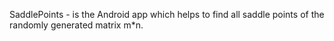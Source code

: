 SaddlePoints - is the Android app which helps to find all saddle points of the randomly generated matrix m*n.

